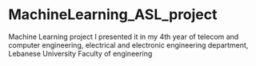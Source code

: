 # MachineLearning_ASL_project
Machine Learning project I presented it in my 4th year of telecom and computer engineering, electrical and electronic engineering department, Lebanese University Faculty of engineering
